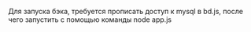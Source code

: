 Для запуска бэка, требуется прописать доступ к mysql в bd.js, после чего запустить с помощью команды node app.js 
